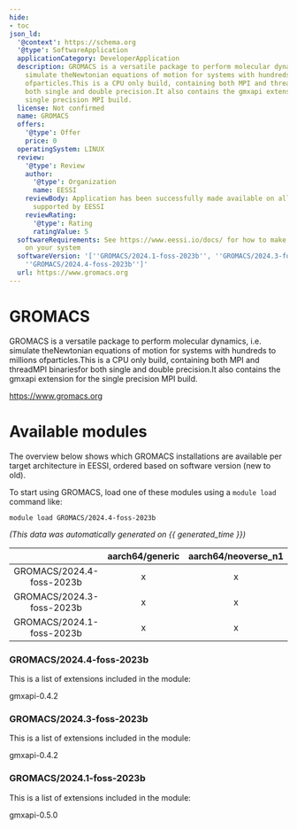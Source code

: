 ```yaml
---
hide:
- toc
json_ld:
  '@context': https://schema.org
  '@type': SoftwareApplication
  applicationCategory: DeveloperApplication
  description: GROMACS is a versatile package to perform molecular dynamics, i.e.
    simulate theNewtonian equations of motion for systems with hundreds to millions
    ofparticles.This is a CPU only build, containing both MPI and threadMPI binariesfor
    both single and double precision.It also contains the gmxapi extension for the
    single precision MPI build.
  license: Not confirmed
  name: GROMACS
  offers:
    '@type': Offer
    price: 0
  operatingSystem: LINUX
  review:
    '@type': Review
    author:
      '@type': Organization
      name: EESSI
    reviewBody: Application has been successfully made available on all architectures
      supported by EESSI
    reviewRating:
      '@type': Rating
      ratingValue: 5
  softwareRequirements: See https://www.eessi.io/docs/ for how to make EESSI available
    on your system
  softwareVersion: '[''GROMACS/2024.1-foss-2023b'', ''GROMACS/2024.3-foss-2023b'',
    ''GROMACS/2024.4-foss-2023b'']'
  url: https://www.gromacs.org
---
```


GROMACS
=======


GROMACS is a versatile package to perform molecular dynamics, i.e. simulate theNewtonian equations of motion for systems with hundreds to millions ofparticles.This is a CPU only build, containing both MPI and threadMPI binariesfor both single and double precision.It also contains the gmxapi extension for the single precision MPI build.

https://www.gromacs.org
# Available modules


The overview below shows which GROMACS installations are available per target architecture in EESSI, ordered based on software version (new to old).

To start using GROMACS, load one of these modules using a `module load` command like:

```shell
module load GROMACS/2024.4-foss-2023b
```

*(This data was automatically generated on {{ generated_time }})*  

| |aarch64/generic|aarch64/neoverse_n1|aarch64/neoverse_v1|aarch64/nvidia|x86_64/generic|x86_64/amd/zen2|x86_64/amd/zen3|x86_64/amd/zen4|x86_64/intel/haswell|x86_64/intel/sapphirerapids|x86_64/intel/skylake_avx512|aarch64/nvidia/grace|
| :---: | :---: | :---: | :---: | :---: | :---: | :---: | :---: | :---: | :---: | :---: | :---: | :---: |
|GROMACS/2024.4-foss-2023b|x|x|x|-|x|x|x|x|x|x|x|x|
|GROMACS/2024.3-foss-2023b|x|x|x|-|x|x|x|x|x|x|x|x|
|GROMACS/2024.1-foss-2023b|x|x|x|-|x|x|x|x|x|x|x|x|


### GROMACS/2024.4-foss-2023b

This is a list of extensions included in the module:

gmxapi-0.4.2

### GROMACS/2024.3-foss-2023b

This is a list of extensions included in the module:

gmxapi-0.4.2

### GROMACS/2024.1-foss-2023b

This is a list of extensions included in the module:

gmxapi-0.5.0